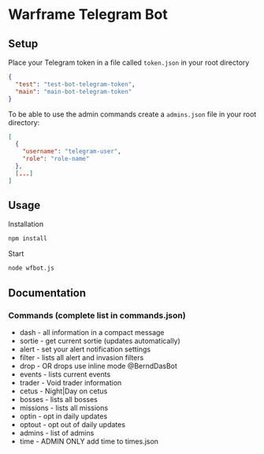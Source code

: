 # Warframe Telegram Bot

## Setup

Place your Telegram token in a file called `token.json`  in your root directory

````json
{
  "test": "test-bot-telegram-token",
  "main": "main-bot-telegram-token"
}
```` 

To be able to use the admin commands create a `admins.json` file in your root directory:

````json
[
  {
    "username": "telegram-user",
    "role": "role-name"
  },
  [...]
]
````

## Usage

Installation

````bash
npm install
````

Start

````bash
node wfbot.js
````

## Documentation

### Commands (complete list in commands.json)

- dash - all information in a compact message
- sortie - get current sortie (updates automatically)
- alert - set your alert notification settings
- filter - lists all alert and invasion filters
- drop - OR drops use inline mode @BerndDasBot <Search>
- events - lists current events
- trader - Void trader information
- cetus - Night|Day on cetus
- bosses - lists all bosses
- missions - lists all missions
- optin - opt in daily updates
- optout - opt out of daily updates
- admins - list of admins
- time - ADMIN ONLY add time to times.json

